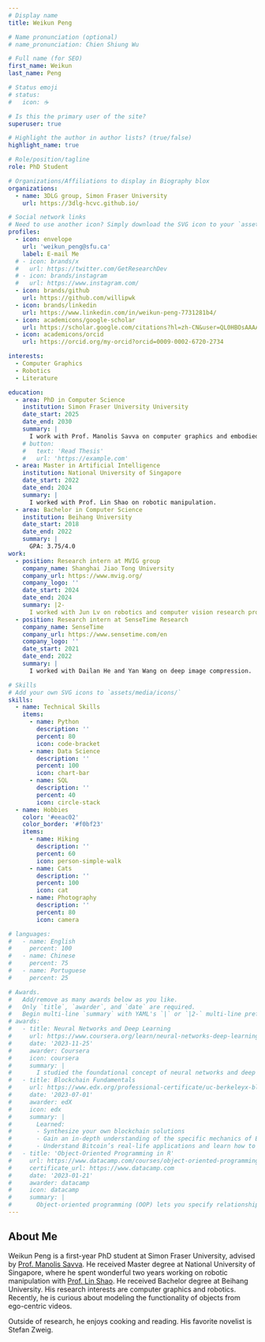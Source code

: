 ```yaml
---
# Display name
title: Weikun Peng

# Name pronunciation (optional)
# name_pronunciation: Chien Shiung Wu

# Full name (for SEO)
first_name: Weikun
last_name: Peng

# Status emoji
# status:
#   icon: ☕️

# Is this the primary user of the site?
superuser: true

# Highlight the author in author lists? (true/false)
highlight_name: true

# Role/position/tagline
role: PhD Student

# Organizations/Affiliations to display in Biography blox
organizations:
  - name: 3DLG group, Simon Fraser University
    url: https://3dlg-hcvc.github.io/

# Social network links
# Need to use another icon? Simply download the SVG icon to your `assets/media/icons/` folder.
profiles:
  - icon: envelope
    url: 'weikun_peng@sfu.ca'
    label: E-mail Me
  # - icon: brands/x
  #   url: https://twitter.com/GetResearchDev
  # - icon: brands/instagram
  #   url: https://www.instagram.com/
  - icon: brands/github
    url: https://github.com/willipwk
  - icon: brands/linkedin
    url: https://www.linkedin.com/in/weikun-peng-7731281b4/
  - icon: academicons/google-scholar
    url: https://scholar.google.com/citations?hl=zh-CN&user=QL0HBOsAAAAJ
  - icon: academicons/orcid
    url: https://orcid.org/my-orcid?orcid=0009-0002-6720-2734

interests:
  - Computer Graphics
  - Robotics
  - Literature

education:
  - area: PhD in Computer Science
    institution: Simon Fraser University University
    date_start: 2025
    date_end: 2030
    summary: |
      I work with Prof. Manolis Savva on computer graphics and embodied AI.
    # button:
    #   text: 'Read Thesis'
    #   url: 'https://example.com'
  - area: Master in Artificial Intelligence
    institution: National University of Singapore
    date_start: 2022
    date_end: 2024
    summary: |
      I worked with Prof. Lin Shao on robotic manipulation.
  - area: Bachelor in Computer Science
    institution: Beihang University
    date_start: 2018
    date_end: 2022
    summary: |
      GPA: 3.75/4.0
work:
  - position: Research intern at MVIG group
    company_name: Shanghai Jiao Tong University
    company_url: https://www.mvig.org/
    company_logo: ''
    date_start: 2024
    date_end: 2024
    summary: |2-
      I worked with Jun Lv on robotics and computer vision research projects.
  - position: Research intern at SenseTime Research
    company_name: SenseTime
    company_url: https://www.sensetime.com/en
    company_logo: ''
    date_start: 2021
    date_end: 2022
    summary: |
      I worked with Dailan He and Yan Wang on deep image compression.

# Skills
# Add your own SVG icons to `assets/media/icons/`
skills:
  - name: Technical Skills
    items:
      - name: Python
        description: ''
        percent: 80
        icon: code-bracket
      - name: Data Science
        description: ''
        percent: 100
        icon: chart-bar
      - name: SQL
        description: ''
        percent: 40
        icon: circle-stack
  - name: Hobbies
    color: '#eeac02'
    color_border: '#f0bf23'
    items:
      - name: Hiking
        description: ''
        percent: 60
        icon: person-simple-walk
      - name: Cats
        description: ''
        percent: 100
        icon: cat
      - name: Photography
        description: ''
        percent: 80
        icon: camera

# languages:
#   - name: English
#     percent: 100
#   - name: Chinese
#     percent: 75
#   - name: Portuguese
#     percent: 25

# Awards.
#   Add/remove as many awards below as you like.
#   Only `title`, `awarder`, and `date` are required.
#   Begin multi-line `summary` with YAML's `|` or `|2-` multi-line prefix and indent 2 spaces below.
# awards:
#   - title: Neural Networks and Deep Learning
#     url: https://www.coursera.org/learn/neural-networks-deep-learning
#     date: '2023-11-25'
#     awarder: Coursera
#     icon: coursera
#     summary: |
#       I studied the foundational concept of neural networks and deep learning. By the end, I was familiar with the significant technological trends driving the rise of deep learning; build, train, and apply fully connected deep neural networks; implement efficient (vectorized) neural networks; identify key parameters in a neural network’s architecture; and apply deep learning to your own applications.
#   - title: Blockchain Fundamentals
#     url: https://www.edx.org/professional-certificate/uc-berkeleyx-blockchain-fundamentals
#     date: '2023-07-01'
#     awarder: edX
#     icon: edx
#     summary: |
#       Learned:
#       - Synthesize your own blockchain solutions
#       - Gain an in-depth understanding of the specific mechanics of Bitcoin
#       - Understand Bitcoin’s real-life applications and learn how to attack and destroy Bitcoin, Ethereum, smart contracts and Dapps, and alternatives to Bitcoin’s Proof-of-Work consensus algorithm
#   - title: 'Object-Oriented Programming in R'
#     url: https://www.datacamp.com/courses/object-oriented-programming-with-s3-and-r6-in-r
#     certificate_url: https://www.datacamp.com
#     date: '2023-01-21'
#     awarder: datacamp
#     icon: datacamp
#     summary: |
#       Object-oriented programming (OOP) lets you specify relationships between functions and the objects that they can act on, helping you manage complexity in your code. This is an intermediate level course, providing an introduction to OOP, using the S3 and R6 systems. S3 is a great day-to-day R programming tool that simplifies some of the functions that you write. R6 is especially useful for industry-specific analyses, working with web APIs, and building GUIs.
---
```


## About Me

Weikun Peng is a first-year PhD student at Simon Fraser University, advised by [Prof. Manolis Savva](https://msavva.github.io/). He received Master degree at National University of Singapore, where he spent wonderful two years working on robotic manipulation with [Prof. Lin Shao](https://linsats.github.io/). He received Bachelor degree at Beihang University. His research interests are computer graphics and robotics. Recently, he is curious about modeling the functionality of objects from ego-centric videos.

Outside of research, he enjoys cooking and reading. His favorite novelist is Stefan Zweig.
